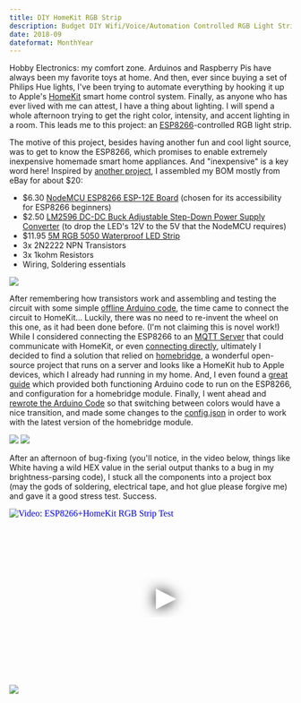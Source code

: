```yaml
---
title: DIY HomeKit RGB Strip
description: Budget DIY Wifi/Voice/Automation Controlled RGB Light Strip
date: 2018-09
dateformat: MonthYear
---
```

Hobby Electronics: my comfort zone. Arduinos and Raspberry Pis have always been my favorite toys at home. And then, ever since buying a set of Philips Hue lights, I've been trying to automate <emph>everything</emph> by hooking it up to Apple's <a href="https://www.apple.com/ios/home/">HomeKit</a> smart home control system. Finally, as anyone who has ever lived with me can attest, I have a thing about lighting. I will spend a whole afternoon trying to get the right color, intensity, and accent lighting in a room. This leads me to this project: an <a href="https://en.wikipedia.org/wiki/ESP8266">ESP8266</a>-controlled RGB light strip.

The motive of this project, besides having another fun and cool light source, was to get to know the ESP8266, which promises to enable extremely inexpensive homemade smart home appliances. And "inexpensive" is a key word here! Inspired by <a href="https://randomnerdtutorials.com/10-diy-wifi-rgb-led-mood-light-with-esp8266-step-by-step/">another project</a>, I assembled my BOM mostly from eBay for about $20:
- $6.30 <a href="https://www.amazon.com/gp/product/B01IK9GEQG/ref=oh_aui_detailpage_o02_s00?ie=UTF8&psc=1">NodeMCU ESP8266 ESP-12E Board</a> (chosen for its accessibility for ESP8266 beginners)
- $2.50 <a href="https://www.ebay.com/itm/1x-10x-LM2596S-DC-DC-3A-Buck-Adjustable-Step-down-Power-Supply-Converter-Module/332711109230?ssPageName=STRK%3AMEBIDX%3AIT&var=541841219942&_trksid=p2060353.m2749.l2649">LM2596 DC-DC Buck Adjustable Step-Down Power Supply Converter</a> (to drop the LED's 12V to the 5V that the NodeMCU requires)
- $11.95 <a href="https://www.ebay.com/itm/5M-RGB-5050-Waterproof-LED-Strip-light-SMD-44-Key-Remote-12V-US-Power-Full-Kit/302383732527?ssPageName=STRK%3AMEBIDX%3AIT&_trksid=p2060353.m2749.l2649">5M RGB 5050 Waterproof LED Strip</a>
- 3x 2N2222 NPN Transistors
- 3x 1kohm Resistors
- Wiring, Soldering essentials

<img src="/img/projects-homekitrgb-1.jpg">

After remembering how transistors work and assembling and testing the circuit with some simple <a href="https://github.com/decepulis/SMD5050-Homebridge/blob/master/experiments/RGB5050_local/RGB5050_local.ino">offline Arduino code</a>, the time came to connect the circuit to HomeKit... Luckily, there was no need to re-invent the wheel on this one, as it had been done before. (I'm not claiming this is novel work!) While I considered connecting the ESP8266 to an <a href="http://supersimo88.altervista.org/homekit-philips-hue-clone-with-standard-non-addressable-rgb-strip-and-esp8266/">MQTT Server</a> that could communicate with HomeKit, or even <a href="https://github.com/HomeACcessoryKid/ESP8266-HomeKit">connecting directly</a>, ultimately I decided to find a solution that relied on <a href="https://github.com/HomeACcessoryKid/ESP8266-HomeKit">homebridge</a>, a wonderful open-source project that runs on a server and looks like a HomeKit hub to Apple devices, which I already had running in my home. And, I even found a <a href="https://www.esp8266.com/viewtopic.php?f=11&t=12259">great guide</a> which provided both functioning Arduino code to run on the ESP8266, and configuration for a homebridge module. Finally, I went ahead and <a href="https://github.com/decepulis/SMD5050-Homebridge/blob/master/SMD5050-Homebridge.ino">rewrote the Arduino Code</a> so that switching between colors would have a nice transition, and made some changes to the <a href="https://github.com/decepulis/SMD5050-Homebridge/blob/master/config.json">config.json</a> in order to work with the latest version of the homebridge module.

<img src="/img/projects-homekitrgb-2.jpg">

<img src="/img/projects-homekitrgb-3.jpg">

After an afternoon of bug-fixing (you'll notice, in the video below, things like White having a wild HEX value in the serial output thanks to a bug in my brightness-parsing code), I stuck all the components into a project box (may the gods of soldering, electrical tape, and hot glue please forgive me) and gave it a good stress test. Success.

<iframe
    width="560"
    height="315"
    src="https://www.youtube.com/embed/OlqLOugIliA"
    srcdoc="<style>*{padding:0;margin:0;overflow:hidden}html,body{height:100%}img,span{position:absolute;width:100%;top:0;bottom:0;margin:auto}span{height:1.5em;text-align:center;font:48px/1.5 sans-serif;color:white;text-shadow:0 0 0.5em black}</style><a href=https://www.youtube.com/embed/OlqLOugIliA?autoplay=1><img src=https://img.youtube.com/vi/OlqLOugIliA/hqdefault.jpg alt='Video: ESP8266+HomeKit RGB Strip Test'><span>▶</span></a>"
    frameborder="0"
    allow="accelerometer; autoplay; encrypted-media; gyroscope; picture-in-picture"
    allowfullscreen
    title="ESP8266+HomeKit RGB Strip Test"
    loading="lazy"
></iframe>

<img src="/img/projects-homekitrgb-4.jpg">
